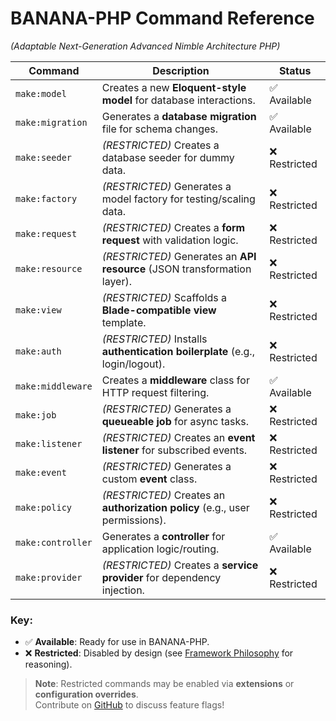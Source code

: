 # BANANA-PHP Command Reference  
*(Adaptable Next-Generation Advanced Nimble Architecture PHP)*  

| Command            | Description                                                                 | Status          |
|--------------------|-----------------------------------------------------------------------------|-----------------|
| `make:model`       | Creates a new **Eloquent-style model** for database interactions.           | ✅ Available    |
| `make:migration`   | Generates a **database migration** file for schema changes.                 | ✅ Available    |
| `make:seeder`      | *(RESTRICTED)* Creates a database seeder for dummy data.                    | ❌ Restricted   |
| `make:factory`     | *(RESTRICTED)* Generates a model factory for testing/scaling data.          | ❌ Restricted   |
| `make:request`     | *(RESTRICTED)* Creates a **form request** with validation logic.            | ❌ Restricted   |
| `make:resource`    | *(RESTRICTED)* Generates an **API resource** (JSON transformation layer).   | ❌ Restricted   |
| `make:view`        | *(RESTRICTED)* Scaffolds a **Blade-compatible view** template.              | ❌ Restricted   |
| `make:auth`        | *(RESTRICTED)* Installs **authentication boilerplate** (e.g., login/logout).| ❌ Restricted   |
| `make:middleware`  | Creates a **middleware** class for HTTP request filtering.                  | ✅ Available    |
| `make:job`         | *(RESTRICTED)* Generates a **queueable job** for async tasks.               | ❌ Restricted   |
| `make:listener`    | *(RESTRICTED)* Creates an **event listener** for subscribed events.         | ❌ Restricted   |
| `make:event`       | *(RESTRICTED)* Generates a custom **event** class.                          | ❌ Restricted   |
| `make:policy`      | *(RESTRICTED)* Creates an **authorization policy** (e.g., user permissions).| ❌ Restricted   |
| `make:controller`  | Generates a **controller** for application logic/routing.                   | ✅ Available    |
| `make:provider`    | *(RESTRICTED)* Creates a **service provider** for dependency injection.     | ❌ Restricted   |

### Key:  
- ✅ **Available**: Ready for use in BANANA-PHP.  
- ❌ **Restricted**: Disabled by design (see [Framework Philosophy](#) for reasoning).  

> **Note**: Restricted commands may be enabled via **extensions** or **configuration overrides**.  
> Contribute on [GitHub](https://github.com/meyoramu/banana-php) to discuss feature flags!